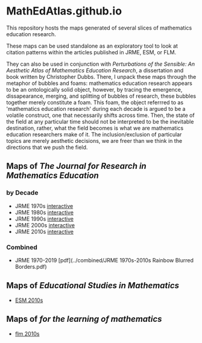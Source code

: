 # MathEdAtlas.github.io
This repository hosts the maps generated of several slices of mathematics education research. 

These maps can be used standalone as an exploratory tool to look at citation patterns within the articles published in JRME, ESM, or FLM. 

They can also be used in conjunction with *Perturbations of the Sensible: An Aesthetic Atlas of Mathematics Education Research*, a dissertation and book written by Christopher Dubbs. There, I unpack these maps through the metaphor of bubbles and foams: mathematics education research appears to be an ontologically solid object, however, by tracing the emergence, dissapearance, merging, and splitting of bubbles of research, these bubbles together merely constitute a foam. This foam, the object referrred to as 'mathematics education research' during each decade is argued to be a volatile construct, one that necessarily shifts across time. Then, the state of the field at any particular time should not be interpreted to be the inevitable destination, rather, what the field becomes is what we are mathematics education researchers make of it. The inclusion/exclusion of particular topics are merely aesthetic decisions, we are freer than we think in the directions that we push the field.

## Maps of *The Journal for Research in Mathematics Education*
### by Decade
- JRME 1970s [interactive](../jrme1970s/index.html)
- JRME 1980s [interactive](../jrme1980s/index.html)
- JRME 1990s [interactive](../jrme1990s/index.html)
- JRME 2000s [interactive](../jrme2000s/index.html)
- JRME 2010s [interactive](../jrme2010s/index.html)
### Combined
- JRME 1970-2019 [pdf](../combined/JRME 1970s-2010s Rainbow Blurred Borders.pdf)

## Maps of *Educational Studies in Mathematics*
- [ESM 2010s](../esm2010s/index.html)

## Maps of *for the learning of mathematics*
- [flm 2010s](../flm2010s/index.html)
